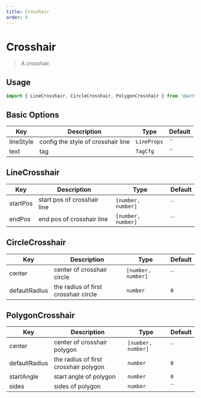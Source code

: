 ```yaml
---
title: Crosshair
order: 8
---
```


# Crosshair

> A crosshair.

## Usage

```ts
import { LineCrosshair, CircleCrosshair, PolygonCrosshair } from '@antv/gui';
```

## Basic Options

| Key       | Description                        | Type                   | Default |
| --------- | ---------------------------------- | ---------------------- | ------- |
| lineStyle | config the style of crosshair line | <code>LineProps</code> | ``      |
| text      | tag                                | <code>TagCfg</code>    | ``      |

## LineCrosshair

| Key      | Description                 | Type                          | Default |
| -------- | --------------------------- | ----------------------------- | ------- |
| startPos | start pos of crosshair line | <code>[number, number]</code> | ``      |
| endPos   | end pos of crosshair line   | <code>[number, number]</code> | ``      |

## CircleCrosshair

| Key           | Description                          | Type                          | Default |
| ------------- | ------------------------------------ | ----------------------------- | ------- |
| center        | center of crosshair circle           | <code>[number, number]</code> | ``      |
| defaultRadius | the radius of first crosshair circle | <code>number</code>           | `0`     |

## PolygonCrosshair

| Key           | Description                           | Type                          | Default |
| ------------- | ------------------------------------- | ----------------------------- | ------- |
| center        | center of crosshair polygon           | <code>[number, number]</code> | ``      |
| defaultRadius | the radius of first crosshair polygon | <code>number</code>           | `0`     |
| startAngle    | start angle of polygon                | <code>number</code>           | `0`     |
| sides         | sides of polygon                      | <code>number</code>           | ``      |
